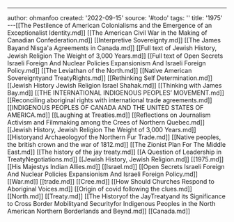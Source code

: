 ---
author: ohmanfoo
created: '2022-09-15'
source: '#todo'
tags: ''
title: '1975'
---[[The Pestilence of American Colonialisms and the Emergence of an Exceptionalist Identity.md]]
[[The American Civil War in the Making of Canadian Confederation.md]]
[[Interpretive Sovereignty.md]]
[[The James Bayand Nisg̲a'a Agreements in Canada.md]]
[[Full text of Jewish History, Jewish Religion The Weight of 3,000 Years.md]]
[[Full text of Open Secrets Israeli Foreign And Nuclear Policies Expansionism And Israeli Foreign Policy.md]]
[[The Leviathan of the North.md]]
[[Native American Sovereigntyand TreatyRights.md]]
[[Rethinking Self Determination.md]]
[[Jewish History Jewish Religion Israel Shahak.md]]
[[Thinking with James Bay.md]]
[[THE INTERNATIONAL INDIGENOUS PEOPLES’ MOVEMENT.md]]
[[Reconciling aboriginal rights with international trade agreements.md]]
[[INDIGENOUS PEOPLES OF CANADA AND THE UNITED STATES OF AMERICA.md]]
[[Laughing at Treaties.md]]
[[Reflections on Journalism Activism and Filmmaking among the Crees of Northern Quebec.md]]
[[Jewish History, Jewish Religion The Weight of 3,000 Years.md]]
[[Historyand Archaeologyof the Northern Fur Trade.md]]
[[Native peoples, the british crown and the war of 1812.md]]
[[The Zionist Plan For The Middle East.md]]
[[The history of the jay treaty.md]]
[[A Question of Leadership in TreatyNegotiations.md]]
[[Jewish History, Jewish Religion.md]]
[[1975.md]]
[[His Majestys Indian Allies.md]]
[[Israel.md]]
[[Open Secrets Israeli Foreign And Nuclear Policies Expansionism And Israeli Foreign Policy.md]]
[[War.md]]
[[trade.md]]
[[Cree.md]]
[[How Should Churches Respond to Aboriginal Voices.md]]
[[Origin of covid following the clues.md]]
[[North.md]]
[[Treaty.md]]
[[The Historyof the JayTreatyand its Significance to Cross Border Mobilityand Securityfor Indigenous Peoples in the North American Northern Borderlands and Beynd.md]]
[[Canada.md]]
